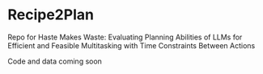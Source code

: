 # Recipe2Plan
Repo for Haste Makes Waste: Evaluating Planning Abilities of LLMs for Efficient and Feasible Multitasking with Time Constraints Between Actions

Code and data coming soon
